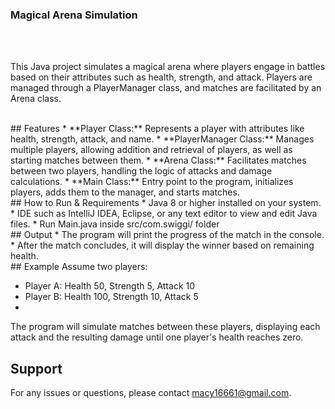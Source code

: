 ### Magical Arena Simulation
<br/>
<br/>

This Java project simulates a magical arena where players engage in battles based on their attributes
such as health, strength, and attack. Players are managed through a PlayerManager class, and
matches are facilitated by an Arena class.

<br/>
## Features
* **Player Class:** Represents a player with attributes like health, strength, attack, and name.
* **PlayerManager Class:** Manages multiple players, allowing addition and retrieval of players, as well as starting matches between them.
* **Arena Class:** Facilitates matches between two players, handling the logic of attacks and damage calculations.
* **Main Class:** Entry point to the program, initializes players, adds them to the manager, and starts matches.
<br/>
## How to Run & Requirements
* Java 8 or higher installed on your system.
* IDE such as IntelliJ IDEA, Eclipse, or any text editor to view and edit Java files.
* Run Main.java inside src/com.swiggi/ folder

<br/>
## Output
*  The program will print the progress of the match in the console.
*  After the match concludes, it will display the winner based on remaining health.

<br/>
## Example
Assume two players:

* Player A: Health 50, Strength 5, Attack 10
* Player B: Health 100, Strength 10, Attack 5
* <br/>
The program will simulate matches between these players, displaying each attack and the resulting damage until one player's health reaches zero.

## Support
For any issues or questions, please contact macy16661@gmail.com.

